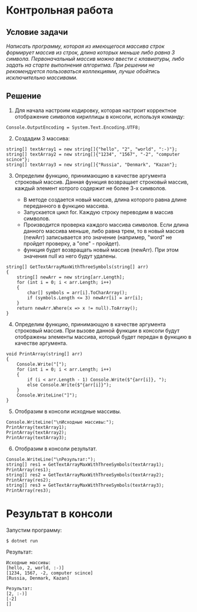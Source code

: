 # Контрольная работа

## Условие задачи

*Написать программу, которая из имеющегося массива строк формирует массив из строк, длина которых
меньше либо равна 3 символа. Первоначальный массив можно ввести с клавиатуры, либо задать на старте
выполнения алгоритма. При решении не рекомендуется пользоваться коллекциями, лучше обойтись
исключительно массивами.*

## Решение

1. Для начала настроим кодировку, которая настроит корректное отображение символов кириллицы в консоли, используя команду:

```
Console.OutputEncoding = System.Text.Encoding.UTF8;
```

2. Создадим 3 массива:

```
string[] textArray1 = new string[]{"hello", "2", "world", ":-)"};
string[] textArray2 = new string[]{"1234", "1567", "-2", "computer scince"};
string[] textArray3 = new string[]{"Russia", "Denmark", "Kazan"};
```

3. Определим функцию, принимающию в качестве аргумента строковый массив. Данная функция возвращает строковый массив, каждый элемент котрого содержит не более 3-х символов. 

    + В методе создается новый массив, длина которого равна длине переданного в функцию массива.
    + Запускается цикл for. Каждую строку переводим в массив символов. 
    + Производится проверка каждого массива символов. Если длина данного массива меньше, либо равна трем, то в новый массив (newArr) записывается это значение (например, "word" не пройдет проверку, а "one" - пройдет).
    + функция будет возвращать новый массив (newArr). При этом значения null из него будут удалены. 

```
string[] GetTextArrayMaxWithThreeSymbols(string[] arr)
{
    string[] newArr = new string[arr.Length];
    for (int i = 0; i < arr.Length; i++)
    {
        char[] symbols = arr[i].ToCharArray();
        if (symbols.Length <= 3) newArr[i] = arr[i];
    }
    return newArr.Where(x => x != null).ToArray();
}
```

4. Определим функцию, принимающую в качестве аргумента строковый массив. При вызове данной функции в консоли будут отображены элементы массива, который будет передан в функцию в качестве аргумента.

```
void PrintArray(string[] arr)
{
    Console.Write("[");
    for (int i = 0; i < arr.Length; i++)
    {
        if (i < arr.Length - 1) Console.Write($"{arr[i]}, ");
        else Console.Write($"{arr[i]}");
    }
    Console.WriteLine("]");
}
```

5. Отобразим в консоли исходные массивы.

```
Console.WriteLine("\nИсходные массивы:");
PrintArray(textArray1);
PrintArray(textArray2);
PrintArray(textArray3);
```

6. Отобразим в консоли результат.

```
Console.WriteLine("\nРезультат:");
string[] res1 = GetTextArrayMaxWithThreeSymbols(textArray1);
PrintArray(res1);
string[] res2 = GetTextArrayMaxWithThreeSymbols(textArray2);
PrintArray(res2);
string[] res3 = GetTextArrayMaxWithThreeSymbols(textArray3);
PrintArray(res3);
```

# Результат в консоли

Запустим программу:

```
$ dotnet run
```

Результат:

```
Исходные массивы:
[hello, 2, world, :-)]
[1234, 1567, -2, computer scince]
[Russia, Denmark, Kazan]

Результат:
[2, :-)]
[-2]
[]
```